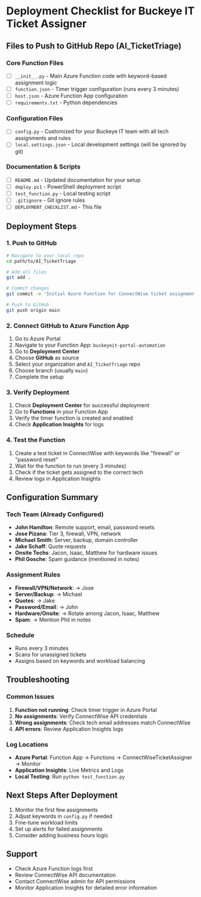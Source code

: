 # Deployment Checklist for Buckeye IT Ticket Assigner

## Files to Push to GitHub Repo (AI_TicketTriage)

### Core Function Files
- [ ] `__init__.py` - Main Azure Function code with keyword-based assignment logic
- [ ] `function.json` - Timer trigger configuration (runs every 3 minutes)
- [ ] `host.json` - Azure Function App configuration
- [ ] `requirements.txt` - Python dependencies

### Configuration Files
- [ ] `config.py` - Customized for your Buckeye IT team with all tech assignments and rules
- [ ] `local.settings.json` - Local development settings (will be ignored by git)

### Documentation & Scripts
- [ ] `README.md` - Updated documentation for your setup
- [ ] `deploy.ps1` - PowerShell deployment script
- [ ] `test_function.py` - Local testing script
- [ ] `.gitignore` - Git ignore rules
- [ ] `DEPLOYMENT_CHECKLIST.md` - This file

## Deployment Steps

### 1. Push to GitHub
```bash
# Navigate to your local repo
cd path/to/AI_TicketTriage

# Add all files
git add .

# Commit changes
git commit -m "Initial Azure Function for ConnectWise ticket assignment"

# Push to GitHub
git push origin main
```

### 2. Connect GitHub to Azure Function App
1. Go to Azure Portal
2. Navigate to your Function App: `buckeyeit-portal-automation`
3. Go to **Deployment Center**
4. Choose **GitHub** as source
5. Select your organization and `AI_TicketTriage` repo
6. Choose branch (usually `main`)
7. Complete the setup

### 3. Verify Deployment
1. Check **Deployment Center** for successful deployment
2. Go to **Functions** in your Function App
3. Verify the timer function is created and enabled
4. Check **Application Insights** for logs

### 4. Test the Function
1. Create a test ticket in ConnectWise with keywords like "firewall" or "password reset"
2. Wait for the function to run (every 3 minutes)
3. Check if the ticket gets assigned to the correct tech
4. Review logs in Application Insights

## Configuration Summary

### Tech Team (Already Configured)
- **John Hamilton**: Remote support, email, password resets
- **Jose Pizana**: Tier 3, firewall, VPN, network
- **Michael Smith**: Server, backup, domain controller
- **Jake Schaff**: Quote requests
- **Onsite Techs**: Jacon, Isaac, Matthew for hardware issues
- **Phil Gosche**: Spam guidance (mentioned in notes)

### Assignment Rules
- **Firewall/VPN/Network**: → Jose
- **Server/Backup**: → Michael
- **Quotes**: → Jake
- **Password/Email**: → John
- **Hardware/Onsite**: → Rotate among Jacon, Isaac, Matthew
- **Spam**: → Mention Phil in notes

### Schedule
- Runs every 3 minutes
- Scans for unassigned tickets
- Assigns based on keywords and workload balancing

## Troubleshooting

### Common Issues
1. **Function not running**: Check timer trigger in Azure Portal
2. **No assignments**: Verify ConnectWise API credentials
3. **Wrong assignments**: Check tech email addresses match ConnectWise
4. **API errors**: Review Application Insights logs

### Log Locations
- **Azure Portal**: Function App → Functions → ConnectWiseTicketAssigner → Monitor
- **Application Insights**: Live Metrics and Logs
- **Local Testing**: Run `python test_function.py`

## Next Steps After Deployment
1. Monitor the first few assignments
2. Adjust keywords in `config.py` if needed
3. Fine-tune workload limits
4. Set up alerts for failed assignments
5. Consider adding business hours logic

## Support
- Check Azure Function logs first
- Review ConnectWise API documentation
- Contact ConnectWise admin for API permissions
- Monitor Application Insights for detailed error information 